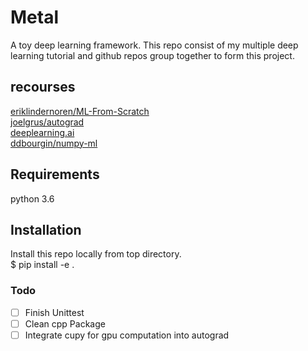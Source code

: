 # Metal
A toy deep learning framework. This repo consist of my multiple deep learning tutorial and github repos group together to form this project.

## recourses
 [eriklindernoren/ML-From-Scratch](https://github.com/eriklindernoren/ML-From-Scratch)<br>
 [joelgrus/autograd](https://github.com/joelgrus/autograd)<br>
 [deeplearning.ai](https://www.deeplearning.ai/)<br>
 [ddbourgin/numpy-ml](https://github.com/ddbourgin/numpy-ml)


## Requirements
python 3.6<br>

## Installation
Install this repo locally from top directory. <br/>
$ pip install -e .

### Todo
- [ ] Finish Unittest
- [ ] Clean cpp Package
- [ ] Integrate cupy for gpu computation into autograd
